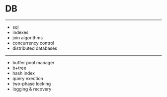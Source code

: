 # DB

---

- sql
- indexes
- join algorithms
- concurrency control
- distributed databases

---

- buffer pool manager
- b+tree
- hash index
- query exection
- two-phase locking
- logging & recovery
